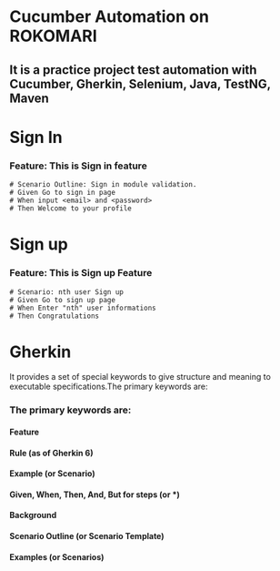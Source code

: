 # Cucumber Automation on ROKOMARI

## It is a practice project test automation with Cucumber, Gherkin, Selenium, Java, TestNG, Maven

# Sign In

### Feature: This is Sign in feature

    # Scenario Outline: Sign in module validation.
    # Given Go to sign in page
    # When input <email> and <password>
    # Then Welcome to your profile

# Sign up

### Feature: This is Sign up Feature

    # Scenario: nth user Sign up
    # Given Go to sign up page
    # When Enter "nth" user informations
    # Then Congratulations 

# Gherkin

It provides a set of special keywords to give structure and meaning to executable specifications.The primary keywords
are:

### The primary keywords are:

#### Feature

#### Rule (as of Gherkin 6)

#### Example (or Scenario)

#### Given, When, Then, And, But for steps (or *)

#### Background

#### Scenario Outline (or Scenario Template)

#### Examples (or Scenarios)

